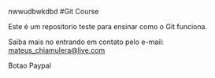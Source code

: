 nwwudbwkdbd #Git Course

Este é um repositorio teste para ensinar como o Git funciona.

Saiba mais no entrando em contato pelo e-mail: mateus_chiamulera@live.com

Botao Paypal
